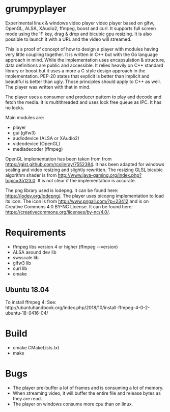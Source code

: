 # grumpyplayer

Experimental linux & windows video player video player based on glfw, OpenGL, ALSA, XAudio2, ffmpeg, boost and curl. It supports full screen mode using the 'f' key, drag & drop and bicubic gpu resizing. It is also possible to launch it with a URL and the video will streamed.

This is a proof of concept of how to design a player with modules having very little coupling together. It is written in C++ but with the Go language approach in mind. While the implementation uses encapsulation & structure, data definitions are public and accessible. It relies heavily on C++ standard library or boost but it uses a more a C style design approach in the implementation. PEP-20 states that explicit is better than implicit and beautiful is better than ugly. Those principles should apply to C++ as well. The player was written with that in mind.

The player uses a consumer and producer pattern to play and decode and fetch the media. It is multithreaded and uses lock free queue as IPC. It has no locks.

Main modules are:
* player
* gui (glfw3)
* audiodevice (ALSA or XAudio2)
* videodevice (OpenGL)
* mediadecoder (ffmpeg)

OpenGL implementation has been taken from from https://gist.github.com/rcolinray/7552384. It has been adapted for windows scaling and video resizing and slightly rewritten. The resizing GLSL bicubic algorithm shader is from http://www.java-gaming.org/index.php?topic=35123.0. It is not clear if the implementation is accurate.

The png library used is lodepng. It can be found here: https://lodev.org/lodepng/. The player uses picopng implementation to load its icon. The icon is from http://www.pngall.com/?p=23412 and is on Creative Commons 4.0 BY-NC License. It can be found here: https://creativecommons.org/licenses/by-nc/4.0/.

<h1>Requirements</h1>

 * ffmpeg libs version 4 or higher (ffmpeg --version)
 * ALSA asound dev lib
 * swsscale lib
 * glfw3 lib
 * curl lib
 * cmake
 
 <h2>Ubuntu 18.04</h2>
 To install ffmpeg 4:
 See: http://ubuntuhandbook.org/index.php/2018/10/install-ffmpeg-4-0-2-ubuntu-18-0416-04/

<h1>Build</h1>

* cmake CMakeLists.txt
* make

<h1>Bugs</h1>

* The player pre-buffer a lot of frames and is consuming a lot of memory.
* When streaming video, it will buffer the entire file and release bytes as they are read.
* The player on windows consume more cpu than on linux.
